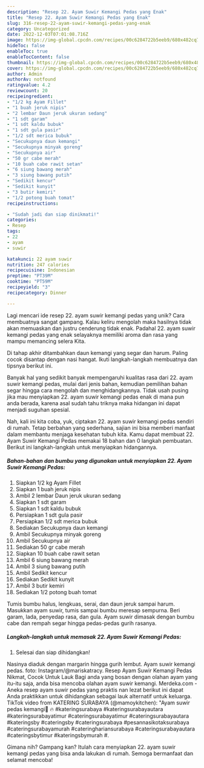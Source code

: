 ```yaml
---
description: "Resep 22. Ayam Suwir Kemangi Pedas yang Enak"
title: "Resep 22. Ayam Suwir Kemangi Pedas yang Enak"
slug: 316-resep-22-ayam-suwir-kemangi-pedas-yang-enak
category: Uncategorized
date: 2022-12-03T07:01:08.716Z
image: https://img-global.cpcdn.com/recipes/00c6284722b5eeb9/680x482cq70/22-ayam-suwir-kemangi-pedas-foto-resep-utama.jpg
hideToc: false
enableToc: true
enableTocContent: false
thumbnail: https://img-global.cpcdn.com/recipes/00c6284722b5eeb9/680x482cq70/22-ayam-suwir-kemangi-pedas-foto-resep-utama.jpg
cover: https://img-global.cpcdn.com/recipes/00c6284722b5eeb9/680x482cq70/22-ayam-suwir-kemangi-pedas-foto-resep-utama.jpg
author: Admin
authorAv: notfound
ratingvalue: 4.2
reviewcount: 20
recipeingredient:
- "1/2 kg Ayam Fillet"
- "1 buah jeruk nipis"
- "2 lembar Daun jeruk ukuran sedang"
- "1 sdt garam"
- "1 sdt kaldu bubuk"
- "1 sdt gula pasir"
- "1/2 sdt merica bubuk"
- "Secukupnya daun kemangi"
- "Secukupnya minyak goreng"
- "Secukupnya air"
- "50 gr cabe merah"
- "10 buah cabe rawit setan"
- "6 siung bawang merah"
- "3 siung bawang putih"
- "Sedikit kencur"
- "Sedikit kunyit"
- "3 butir kemiri"
- "1/2 potong buah tomat"
recipeinstructions:

- "Sudah jadi dan siap dinikmati!"
categories:
- Resep
tags:
- 22
- ayam
- suwir

katakunci: 22 ayam suwir 
nutrition: 247 calories
recipecuisine: Indonesian
preptime: "PT39M"
cooktime: "PT59M"
recipeyield: "3"
recipecategory: Dinner

---
```





Lagi mencari ide resep 22. ayam suwir kemangi pedas yang unik? Cara membuatnya sangat gampang. Kalau keliru mengolah maka hasilnya tidak akan memuaskan dan justru cenderung tidak enak. Padahal 22. ayam suwir kemangi pedas yang enak selayaknya memiliki aroma dan rasa yang mampu memancing selera Kita.





Di tahap akhir ditambahkan daun kemangi yang segar dan harum. Paling cocok disantap dengan nasi hangat. Ikuti langkah-langkah membuatnya dan tipsnya berikut ini.

Banyak hal yang sedikit banyak mempengaruhi kualitas rasa dari 22. ayam suwir kemangi pedas, mulai dari jenis bahan, kemudian pemilihan bahan segar hingga cara mengolah dan menghidangkannya. Tidak usah pusing jika mau menyiapkan 22. ayam suwir kemangi pedas enak di mana pun anda berada, karena asal sudah tahu triknya maka hidangan ini dapat menjadi suguhan spesial.






Nah, kali ini kita coba, yuk, ciptakan 22. ayam suwir kemangi pedas sendiri di rumah. Tetap berbahan yang sederhana, sajian ini bisa memberi manfaat dalam membantu menjaga kesehatan tubuh kita. Kamu dapat membuat 22. Ayam Suwir Kemangi Pedas memakai 18 bahan dan 0 langkah pembuatan. Berikut ini langkah-langkah untuk menyiapkan hidangannya.

<!--inarticleads1-->

##### Bahan-bahan dan bumbu yang digunakan untuk menyiapkan 22. Ayam Suwir Kemangi Pedas:

1. Siapkan 1/2 kg Ayam Fillet
1. Siapkan 1 buah jeruk nipis
1. Ambil 2 lembar Daun jeruk ukuran sedang
1. Siapkan 1 sdt garam
1. Siapkan 1 sdt kaldu bubuk
1. Persiapkan 1 sdt gula pasir
1. Persiapkan 1/2 sdt merica bubuk
1. Sediakan Secukupnya daun kemangi
1. Ambil Secukupnya minyak goreng
1. Ambil Secukupnya air
1. Sediakan 50 gr cabe merah
1. Siapkan 10 buah cabe rawit setan
1. Ambil 6 siung bawang merah
1. Ambil 3 siung bawang putih
1. Ambil Sedikit kencur
1. Sediakan Sedikit kunyit
1. Ambil 3 butir kemiri
1. Sediakan 1/2 potong buah tomat


Tumis bumbu halus, lengkuas, serai, dan daun jeruk sampai harum. Masukkan ayam suwir, tumis sampai bumbu meresap sempurna. Beri garam, lada, penyedap rasa, dan gula. Ayam suwir dimasak dengan bumbu cabe dan rempah segar hingga pedas-pedas gurih rasanya. 

<!--inarticleads2-->

##### Langkah-langkah untuk memasak 22. Ayam Suwir Kemangi Pedas:


1. Selesai dan siap dihidangkan!

Nasinya diaduk dengan margarin hingga gurih lembut. Ayam suwir kemangi pedas. foto: Instagram/@mariskatracy. Resep Ayam Suwir Kemangi Pedas Nikmat, Cocok Untuk Lauk Bagi anda yang bosan dengan olahan ayam yang itu-itu saja, anda bisa mencoba olahan ayam suwir kemangi. Merdeka.com - Aneka resep ayam suwir pedas yang praktis nan lezat berikut ini dapat Anda praktikkan untuk dihidangkan sebagai lauk alternatif untuk keluarga. TikTok video from KATERING SURABAYA (@mamoykitchen): &#34;Ayam suwir pedas kemangi🤤 ️‍🔥 #kateringsurabaya #kateringsurabayautara #kateringsurabayatimur #cateringsurabayatimur #cateringsurabayautara #kateringsby #cateringsby #cateringsurabaya #pesannasikotaksurabaya #cateringsurabayamurah #cateringhariansurabaya #cateringsurabayautara #cateringsbytimur #kateringsbymurah #. 

Gimana nih? Gampang kan? Itulah cara menyiapkan 22. ayam suwir kemangi pedas yang bisa anda lakukan di rumah. Semoga bermanfaat dan selamat mencoba!
